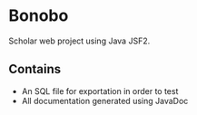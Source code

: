 # Bonobo

Scholar web project using Java JSF2.

## Contains

- An SQL file for exportation in order to test
- All documentation generated using JavaDoc